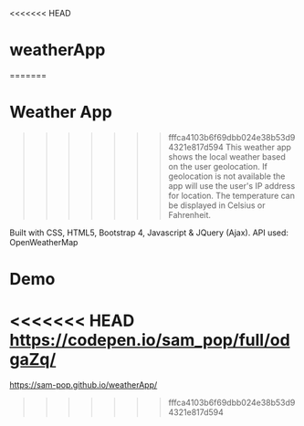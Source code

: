 <<<<<<< HEAD
# weatherApp
=======
# Weather App

>>>>>>> fffca4103b6f69dbb024e38b53d94321e817d594
This weather app shows the local weather based on the user geolocation.
If geolocation is not available the app will use the user's IP address for location.
The temperature can be displayed in Celsius or Fahrenheit.

Built with CSS, HTML5, Bootstrap 4, Javascript & JQuery (Ajax).
API used: OpenWeatherMap

# Demo
<<<<<<< HEAD
https://codepen.io/sam_pop/full/odgaZq/
=======
https://sam-pop.github.io/weatherApp/
>>>>>>> fffca4103b6f69dbb024e38b53d94321e817d594
